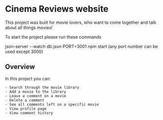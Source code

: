 # Cinema Reviews website

This project was built for movie lovers, who want to come together and talk about all things movies!

To start the project please run these commands

json-server --watch db.json
PORT=3001 npm start (any port number can be used except 3000)

## Overview

In this project you can:

    - Search through the movie library
    - Add a movie to the library
    - Leave a comment on a movie
    - Delete a comment
    - See all comments left on a specific movie
    - View profile page
    - View comment history
